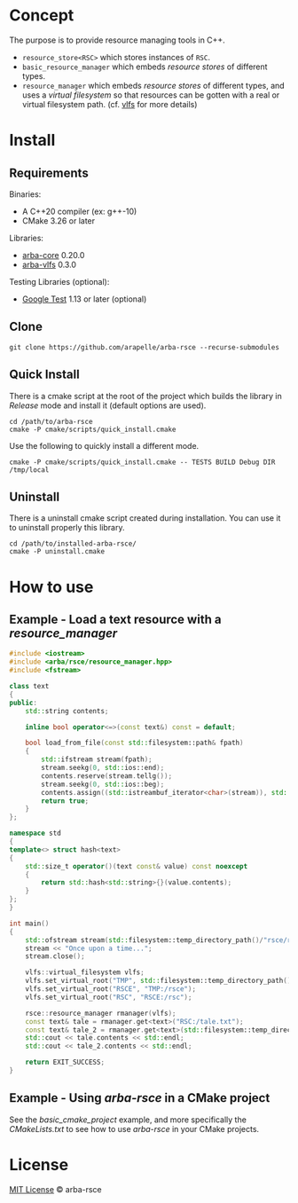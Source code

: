 # Concept

The purpose is to provide resource managing tools in C++.

- `resource_store<RSC>` which stores instances of `RSC`.
- `basic_resource_manager` which embeds *resource stores* of different types.
- `resource_manager` which embeds *resource stores* of different types, and uses a *virtual filesystem* so that resources can be gotten with a real or virtual filesystem path. (cf. [vlfs](https://github.com/arapelle/vlfs) for more details)

# Install

## Requirements

Binaries:
- A C++20 compiler (ex: g++-10)
- CMake 3.26 or later

Libraries:
- [arba-core](https://github.com/arapelle/arba-core) 0.20.0
- [arba-vlfs](https://github.com/arapelle/arba-vlfs) 0.3.0

Testing Libraries (optional):
- [Google Test](https://github.com/google/googletest) 1.13 or later  (optional)

## Clone

```
git clone https://github.com/arapelle/arba-rsce --recurse-submodules
```

## Quick Install

There is a cmake script at the root of the project which builds the library in *Release* mode and install it (default options are used).

```
cd /path/to/arba-rsce
cmake -P cmake/scripts/quick_install.cmake
```

Use the following to quickly install a different mode.

```
cmake -P cmake/scripts/quick_install.cmake -- TESTS BUILD Debug DIR /tmp/local
```

## Uninstall

There is a uninstall cmake script created during installation. You can use it to uninstall properly this library.

```
cd /path/to/installed-arba-rsce/
cmake -P uninstall.cmake
```

# How to use

## Example - Load a text resource with a *resource_manager*

```c++
#include <iostream>
#include <arba/rsce/resource_manager.hpp>
#include <fstream>

class text
{
public:
    std::string contents;

    inline bool operator<=>(const text&) const = default;

    bool load_from_file(const std::filesystem::path& fpath)
    {
        std::ifstream stream(fpath);
        stream.seekg(0, std::ios::end);
        contents.reserve(stream.tellg());
        stream.seekg(0, std::ios::beg);
        contents.assign((std::istreambuf_iterator<char>(stream)), std::istreambuf_iterator<char>());
        return true;
    }
};

namespace std
{
template<> struct hash<text>
{
    std::size_t operator()(text const& value) const noexcept
    {
        return std::hash<std::string>{}(value.contents);
    }
};
}

int main()
{
    std::ofstream stream(std::filesystem::temp_directory_path()/"rsce/rsc/tale.txt");
    stream << "Once upon a time...";
    stream.close();

    vlfs::virtual_filesystem vlfs;
    vlfs.set_virtual_root("TMP", std::filesystem::temp_directory_path());
    vlfs.set_virtual_root("RSCE", "TMP:/rsce");
    vlfs.set_virtual_root("RSC", "RSCE:/rsc");

    rsce::resource_manager rmanager(vlfs);
    const text& tale = rmanager.get<text>("RSC:/tale.txt");
    const text& tale_2 = rmanager.get<text>(std::filesystem::temp_directory_path()/"rsce/rsc/tale.txt");
    std::cout << tale.contents << std::endl;
    std::cout << tale_2.contents << std::endl;

    return EXIT_SUCCESS;
}

```

## Example - Using *arba-rsce* in a CMake project

See the *basic_cmake_project* example, and more specifically the *CMakeLists.txt* to see how to use *arba-rsce* in your CMake projects.

# License

[MIT License](./LICENSE.md) © arba-rsce
